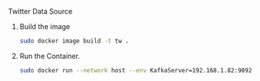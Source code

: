 Twitter Data Source

1. Build the image
     ```bash
     sudo docker image build -t tw .
     ```
2. Run the Container.     
   ``` bash
   sudo docker run --network host --env KafkaServer=192.168.1.82:9092 --env ContainerName=first_step --name=twitterdatacontainer tw
   ```
